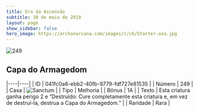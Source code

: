 ```yaml
---
title: Era da Ascensão
subtitle: 30 de maio de 2019
layout: page
show_sidebar: false
hero_image: https://archonarcana.com/images/c/c6/Starter-aoa.jpg
---
```


![249](https://cdn.keyforgegame.com/media/card_front/pt/435_249_P7GVCJJ55882_pt.png)

## Capa do Armagedom

|----|----|
| ID | 041fc0a6-ebb2-40fb-9779-fdf727e81535 |
| Número | 249 |
| Casa | ![Sanctum](https://archonarcana.com/images/thumb/c/c7/Sanctum.png/22px-Sanctum.png "Santuário") |
| Tipo | Melhoria |
| Bônus | 1A |
| Texto | Esta criatura ganha perigo 2 e “Destruído: Cure completamente esta criatura e, em vez de  destruí-la, destrua a Capa do Armagedom.” |
| Raridade | Rara |

